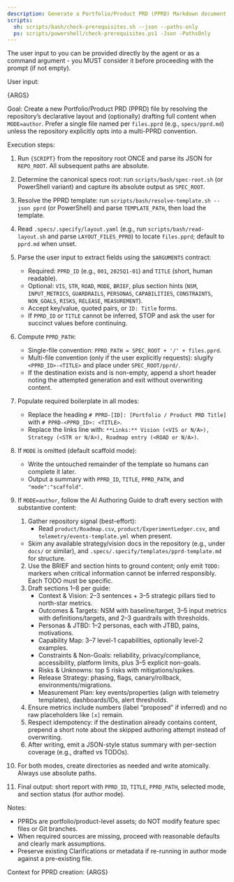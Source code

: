 ```yaml
---
description: Generate a Portfolio/Product PRD (PPRD) Markdown document using the PPRD template.
scripts:
  sh: scripts/bash/check-prerequisites.sh --json --paths-only
  ps: scripts/powershell/check-prerequisites.ps1 -Json -PathsOnly
---
```


The user input to you can be provided directly by the agent or as a command argument - you MUST consider it before proceeding with the prompt (if not empty).

User input:

{ARGS}

Goal: Create a new Portfolio/Product PRD (PPRD) file by resolving the repository’s declarative layout and (optionally) drafting full content when `MODE=author`. Prefer a single file named per `files.pprd` (e.g., `specs/pprd.md`) unless the repository explicitly opts into a multi-PPRD convention.

Execution steps:

1. Run `{SCRIPT}` from the repository root ONCE and parse its JSON for `REPO_ROOT`. All subsequent paths are absolute.
2. Determine the canonical specs root: run `scripts/bash/spec-root.sh` (or PowerShell variant) and capture its absolute output as `SPEC_ROOT`.
3. Resolve the PPRD template: run `scripts/bash/resolve-template.sh --json pprd` (or PowerShell) and parse `TEMPLATE_PATH`, then load the template.
4. Read `.specs/.specify/layout.yaml` (e.g., run `scripts/bash/read-layout.sh` and parse `LAYOUT_FILES_PPRD`) to locate `files.pprd`; default to `pprd.md` when unset.
5. Parse the user input to extract fields using the `$ARGUMENTS` contract:
   - Required: `PPRD_ID` (e.g., `001`, `2025Q1-01`) and `TITLE` (short, human readable).
   - Optional: `VIS`, `STR`, `ROAD`, `MODE`, `BRIEF`, plus section hints (`NSM`, `INPUT_METRICS`, `GUARDRAILS`, `PERSONAS`, `CAPABILITIES`, `CONSTRAINTS`, `NON_GOALS`, `RISKS`, `RELEASE`, `MEASUREMENT`).
   - Accept key/value, quoted pairs, or `ID: Title` forms.
   - If `PPRD_ID` or `TITLE` cannot be inferred, STOP and ask the user for succinct values before continuing.
6. Compute `PPRD_PATH`:
   - Single-file convention: `PPRD_PATH = SPEC_ROOT + '/' + files.pprd`.
   - Multi-file convention (only if the user explicitly requests): slugify `<PPRD_ID>-<TITLE>` and place under `SPEC_ROOT/pprd/`.
   - If the destination exists and is non-empty, append a short header noting the attempted generation and exit without overwriting content.
7. Populate required boilerplate in all modes:
   - Replace the heading `# PPRD-[ID]: [Portfolio / Product PRD Title]` with `# PPRD-<PPRD_ID>: <TITLE>`.
   - Replace the links line with: `**Links:** Vision (<VIS or N/A>), Strategy (<STR or N/A>), Roadmap entry (<ROAD or N/A>)`.

8. If `MODE` is omitted (default scaffold mode):
   - Write the untouched remainder of the template so humans can complete it later.
   - Output a summary with `PPRD_ID`, `TITLE`, `PPRD_PATH`, and `"mode":"scaffold"`.

9. If `MODE=author`, follow the AI Authoring Guide to draft every section with substantive content:
   1. Gather repository signal (best-effort):
      - Read `product/Roadmap.csv`, `product/ExperimentLedger.csv`, and `telemetry/events-template.yml` when present.
   - Skim any available strategy/vision docs in the repository (e.g., under `docs/` or similar), and `.specs/.specify/templates/pprd-template.md` for structure.
   2. Use the BRIEF and section hints to ground content; only emit `TODO:` markers when critical information cannot be inferred responsibly. Each TODO must be specific.
   3. Draft sections 1–8 per guide:
      - Context & Vision: 2–3 sentences + 3–5 strategic pillars tied to north-star metrics.
      - Outcomes & Targets: NSM with baseline/target, 3–5 input metrics with definitions/targets, and 2–3 guardrails with thresholds.
      - Personas & JTBD: 1–2 personas, each with JTBD, pains, motivations.
      - Capability Map: 3–7 level-1 capabilities, optionally level-2 examples.
      - Constraints & Non-Goals: reliability, privacy/compliance, accessibility, platform limits, plus 3–5 explicit non-goals.
      - Risks & Unknowns: top 5 risks with mitigations/spikes.
      - Release Strategy: phasing, flags, canary/rollback, environments/migrations.
      - Measurement Plan: key events/properties (align with telemetry templates), dashboards/IDs, alert thresholds.
   4. Ensure metrics include numbers (label “proposed” if inferred) and no raw placeholders like `[x]` remain.
   5. Respect idempotency: if the destination already contains content, prepend a short note about the skipped authoring attempt instead of overwriting.
   6. After writing, emit a JSON-style status summary with per-section coverage (e.g., drafted vs TODOs).

10. For both modes, create directories as needed and write atomically. Always use absolute paths.
11. Final output: short report with `PPRD_ID`, `TITLE`, `PPRD_PATH`, selected mode, and section status (for author mode).

Notes:
- PPRDs are portfolio/product-level assets; do NOT modify feature spec files or Git branches.
- When required sources are missing, proceed with reasonable defaults and clearly mark assumptions.
- Preserve existing Clarifications or metadata if re-running in author mode against a pre-existing file.

Context for PPRD creation: {ARGS}
